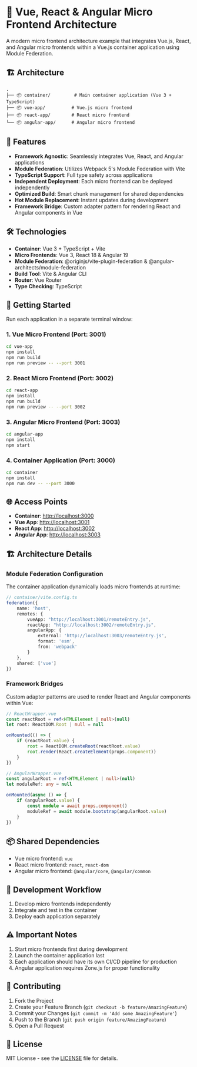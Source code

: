 # 🚀 Vue, React & Angular Micro Frontend Architecture

A modern micro frontend architecture example that integrates Vue.js, React, and Angular micro frontends within a Vue.js container application using Module Federation.

## 🏗️ Architecture

```
.
├── 📦 container/         # Main container application (Vue 3 + TypeScript)
├── 📦 vue-app/          # Vue.js micro frontend
├── 📦 react-app/        # React micro frontend
└── 📦 angular-app/      # Angular micro frontend
```

## 🌟 Features

- **Framework Agnostic**: Seamlessly integrates Vue, React, and Angular applications
- **Module Federation**: Utilizes Webpack 5's Module Federation with Vite
- **TypeScript Support**: Full type safety across applications
- **Independent Deployment**: Each micro frontend can be deployed independently
- **Optimized Build**: Smart chunk management for shared dependencies
- **Hot Module Replacement**: Instant updates during development
- **Framework Bridge**: Custom adapter pattern for rendering React and Angular components in Vue

## 🛠️ Technologies

- **Container**: Vue 3 + TypeScript + Vite
- **Micro Frontends**: Vue 3, React 18 & Angular 19
- **Module Federation**: @originjs/vite-plugin-federation & @angular-architects/module-federation
- **Build Tool**: Vite & Angular CLI
- **Router**: Vue Router
- **Type Checking**: TypeScript

## 🚀 Getting Started

Run each application in a separate terminal window:

### 1. Vue Micro Frontend (Port: 3001)

```bash
cd vue-app
npm install
npm run build
npm run preview -- --port 3001
```

### 2. React Micro Frontend (Port: 3002)

```bash
cd react-app
npm install
npm run build
npm run preview -- --port 3002
```

### 3. Angular Micro Frontend (Port: 3003)

```bash
cd angular-app
npm install
npm start
```

### 4. Container Application (Port: 3000)

```bash
cd container
npm install
npm run dev -- --port 3000
```

## 🌐 Access Points

- **Container**: [http://localhost:3000](http://localhost:3000)
- **Vue App**: [http://localhost:3001](http://localhost:3001)
- **React App**: [http://localhost:3002](http://localhost:3002)
- **Angular App**: [http://localhost:3003](http://localhost:3003)

## 🏗️ Architecture Details

### Module Federation Configuration

The container application dynamically loads micro frontends at runtime:

```typescript
// container/vite.config.ts
federation({
    name: 'host',
    remotes: {
        vueApp: "http://localhost:3001/remoteEntry.js",
        reactApp: "http://localhost:3002/remoteEntry.js",
        angularApp: {
            external: 'http://localhost:3003/remoteEntry.js',
            format: 'esm',
            from: 'webpack'
        }
    },
    shared: ['vue']
})
```

### Framework Bridges

Custom adapter patterns are used to render React and Angular components within Vue:

```typescript
// ReactWrapper.vue
const reactRoot = ref<HTMLElement | null>(null)
let root: ReactDOM.Root | null = null

onMounted(() => {
    if (reactRoot.value) {
        root = ReactDOM.createRoot(reactRoot.value)
        root.render(React.createElement(props.component))
    }
})

// AngularWrapper.vue
const angularRoot = ref<HTMLElement | null>(null)
let moduleRef: any = null

onMounted(async () => {
    if (angularRoot.value) {
        const module = await props.component()
        moduleRef = await module.bootstrap(angularRoot.value)
    }
})
```

## 📦 Shared Dependencies

- Vue micro frontend: `vue`
- React micro frontend: `react`, `react-dom`
- Angular micro frontend: `@angular/core`, `@angular/common`

## 🔄 Development Workflow

1. Develop micro frontends independently
2. Integrate and test in the container
3. Deploy each application separately

## ⚠️ Important Notes

1. Start micro frontends first during development
2. Launch the container application last
3. Each application should have its own CI/CD pipeline for production
4. Angular application requires Zone.js for proper functionality

## 🤝 Contributing

1. Fork the Project
2. Create your Feature Branch (`git checkout -b feature/AmazingFeature`)
3. Commit your Changes (`git commit -m 'Add some AmazingFeature'`)
4. Push to the Branch (`git push origin feature/AmazingFeature`)
5. Open a Pull Request

## 📝 License

MIT License - see the [LICENSE](LICENSE) file for details. 